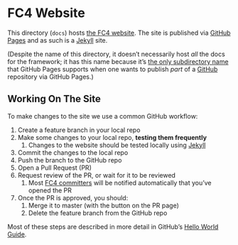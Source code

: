 # FC4 Website

This directory (`docs`) hosts [the FC4 website][website]. The site is published via
[GitHub Pages][github-pages] and as such is a [Jekyll][jekyll-guide] site.

(Despite the name of this directory, it doesn’t necessarily host _all_ the docs for the framework;
it has this name because it’s [the only subdirectory name][ghp-config-source] that GitHub Pages
supports when one wants to publish _part_ of a [GitHub][github] repository via GitHub Pages.)

## Working On The Site

To make changes to the site we use a common GitHub workflow:

1. Create a feature branch in your local repo
1. Make some changes to your local repo, **testing them frequently**
   1. Changes to the website should be tested locally using [Jekyll][jekyll-guide]
1. Commit the changes to the local repo
1. Push the branch to the GitHub repo
1. Open a Pull Request (PR)
1. Request review of the PR, or wait for it to be reviewed
   1. Most [FC4 committers][fc4-contributors] will be notified automatically that you’ve opened the
      PR
1. Once the PR is approved, you should:
   1. Merge it to master (with the button on the PR page)
   1. Delete the feature branch from the GitHub repo

Most of these steps are described in more detail in GitHub’s [Hello World Guide][hello-world-guide].

[fc4-contributors]: https://github.com/FundingCircle/fc4-framework/graphs/contributors
[ghp-config-source]: https://help.github.com/articles/configuring-a-publishing-source-for-github-pages/
[github]: https://github.com/home
[github-pages]: https://pages.github.com
[hello-world-guide]: https://guides.github.com/activities/hello-world/
[jekyll-guide]: https://help.github.com/articles/setting-up-your-github-pages-site-locally-with-jekyll/
[website]: https://fundingcircle.github.io/fc4-framework/

